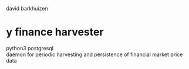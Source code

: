 david barkhuizen
# y finance harvester
python3 postgresql  
daemon for periodic harvesting and persistence of financial market price data  